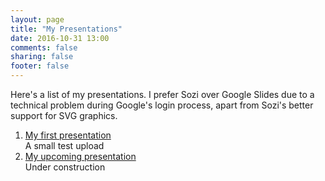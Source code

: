 ```yaml
---
layout: page
title: "My Presentations"
date: 2016-10-31 13:00
comments: false
sharing: false
footer: false
---
```


Here's a list of my presentations.  I prefer Sozi over Google Slides
due to a technical problem during Google's login process, apart from
Sozi's better support for SVG graphics.

1. [My first presentation][present1]  
    A small test upload
2. [My upcoming presentation][present2]  
    Under construction

[present1]: first-presentation.sozi.html
[present2]: eng/fff.svg
